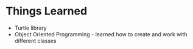 <h1>Things Learned</h1>
<ul>
  <li>Turtle library</li>
  <li>Object Oriented Programming - learned how to create and work with different classes</li>
</ul>
